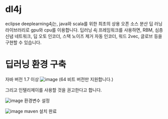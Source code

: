 # dl4j

eclipse deeplearning4j는, java와 scala를 위한 최초의 상용 오픈 소스 분산 딥 러닝 라이브러리로 gpu와 cpu를 이용합니다. 딥러닝 4j 프레임워크를 사용하면, RBM, 심층 신념 네트워크, 딥 오토 인코더, 스택 노이즈 제거 자동 인코더, 워드 2vec, 글로브 등을 구현할 수 있습니다.

# 딥러닝 환경 구축

자바 버전 1.7 이상
![image](https://user-images.githubusercontent.com/48556879/187466292-9f65f387-9e6a-4aaa-886f-c1286797f534.png)
(64 비트 버전만 지원합니다.)

그리고 인텔리제이를 사용할 것을 권고한다고 합니다.


![image](https://user-images.githubusercontent.com/48556879/187466519-093761af-fb50-41e3-b10b-c9a867a8be6c.png)
환경변수 설정

![image](https://user-images.githubusercontent.com/48556879/187467815-89c5ee3f-fac2-4241-a16a-d12084be5f2f.png)
maven 설치 완료
